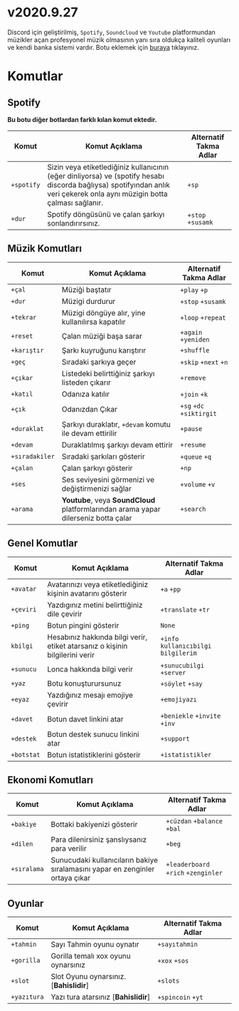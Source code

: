 # v2020.9.27
Discord için geliştirilmiş, `Spotify`, `Soundcloud` ve `Youtube`  platformundan müzikler açan profesyonel müzik olmasının yanı sıra oldukça kaliteli oyunları ve kendi banka sistemi vardır.
Botu eklemek için [buraya](https://discord.com/oauth2/authorize?client_id=718225758790877374&scope=bot&permissions=573860928) tıklayınız.
# Komutlar

## Spotify
**Bu botu diğer botlardan farklı kılan komut ektedir.**

|Komut|Komut Açıklama|Alternatif Takma Adlar|
|-|-|-|
|`+spotify`|Sizin veya etiketlediğiniz kullanıcının (eğer dinliyorsa) ve (spotify hesabı discorda bağlıysa) spotifyından anlık veri çekerek onla aynı müzigin botta çalması sağlanır.|`+sp`|
|`+dur`|Spotify döngüsünü ve çalan şarkıyı sonlandırırsınız.|`+stop` `+susamk`|
## Müzik Komutları

|Komut|Komut Açıklama|Alternatif Takma Adlar|
|-|-|-|
|`+çal`|Müziği baştatır|`+play` `+p`|
|`+dur`|Müzigi durdurur|`+stop` `+susamk`|
|`+tekrar`|Müzigi döngüye alır, yine kullanılırsa kapatılır|`+loop` `+repeat`|
|`+reset`|Çalan müziği başa sarar|`+again` `+yeniden`|
|`+karıştır`|Şarkı kuyruğunu karıştırır|`+shuffle`|
|`+geç`|Sıradaki şarkıya geçer|`+skip` `+next` `+n`|
|`+çıkar`|Listedeki belirttiğiniz şarkıyı listeden çıkarır|`+remove`|
|`+katıl`|Odanıza katılır|`+join` `+k`|
|`+çık`|Odanızdan Çıkar|`+sg` `+dc` `+siktirgit`|
|`+duraklat`|Şarkıyı duraklatır, `+devam` komutu ile devam ettirilir|`+pause`|
|`+devam`|Duraklatılmış şarkıyı devam ettirir|`+resume`|
|`+sıradakiler`|Sıradaki şarkıları gösterir|`+queue` `+q`|
|`+çalan`|Çalan şarkıyı gösterir|`+np`|
|`+ses`|Ses seviyesini görmenizi ve değiştirmenizi sağlar|`+volume` `+v`|
|`+arama`|**Youtube**, veya **SoundCloud** platformlarından arama yapar dilerseniz botta çalar|`+search`|

## Genel Komutlar
|Komut|Komut Açıklama|Alternatif Takma Adlar|
|-|-|-|
|`+avatar`|Avatarınızı veya etiketlediğiniz kişinin avatarını gösterir|`+a` `+pp`|
|`+çeviri`|Yazdıgınız metini belirttiğiniz dile çevirir|`+translate` `+tr`|
|`+ping`|Botun pingini gösterir|`None`|
|`kbilgi`|Hesabınız hakkında bilgi verir, etiket atarsanız o kişinin bilgilerini verir|`+info` `kullanıcıbilgi` `bilgilerim`|
|`+sunucu`|Lonca hakkında bilgi verir|`+sunucubilgi` `+server`|
|`+yaz`|Botu konuşturursunuz|`+söylet` `+say`|
|`+eyaz`|Yazdığınız mesajı emojiye çevirir|`+emojiyazı`|
|`+davet`|Botun davet linkini atar|`+beniekle` `+invite` `+inv`|
|`+destek`|Botun destek sunucu linkini atar|`+support`|
|`+botstat`|Botun istatistiklerini gösterir|`+istatistikler`|

## Ekonomi Komutları
|Komut|Komut Açıklama|Alternatif Takma Adlar|
|-|-|-|
|`+bakiye`|Bottaki bakiyenizi gösterir|`+cüzdan` `+balance` `+bal`|
|`+dilen`|Para dilenirsiniz şanslıysanız para verilir|`+beg`|
|`+sıralama`|Sunucudaki kullanıcıların bakiye sıralamasını yapar en zenginler ortaya çıkar|`+leaderboard` `+rich` `+zenginler`|

## Oyunlar
|Komut|Komut Açıklama|Alternatif Takma Adlar|
|-|-|-|
|`+tahmin`|Sayı Tahmin oyunu oynatır|`+sayıtahmin`|
|`+gorilla`|Gorilla temalı xox oyunu oynarsınız|`+xox` `+sos`|
|`+slot`|Slot Oyunu oynarsınız. [**Bahislidir**]|`+slots`|
|`+yazıtura`|Yazı tura atarsınız [**Bahislidir**]|`+spincoin` `+yt`|
